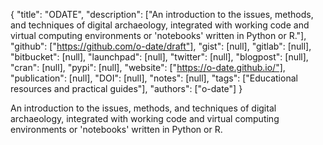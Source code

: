 {
  "title": "ODATE",
  "description": ["An introduction to the issues, methods, and techniques of digital archaeology, integrated with working code and virtual computing environments or 'notebooks' written in Python or R."],
  "github": ["https://github.com/o-date/draft"],
  "gist": [null],
  "gitlab": [null],
  "bitbucket": [null],
  "launchpad": [null],
  "twitter": [null],
  "blogpost": [null],
  "cran": [null],
  "pypi": [null],
  "website": ["https://o-date.github.io/"],
  "publication": [null],
  "DOI": [null],
  "notes": [null],
  "tags": ["Educational resources and practical guides"],
  "authors": ["o-date"]
}

<!-- Generated by csv2md.R – do not edit by hand -->

An introduction to the issues, methods, and techniques of digital archaeology, integrated with working code and virtual computing environments or 'notebooks' written in Python or R.